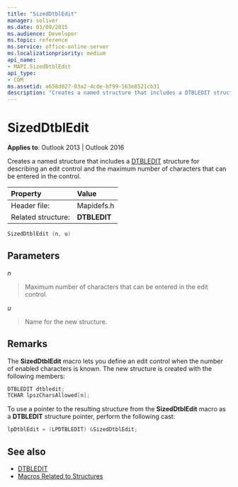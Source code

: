 ```yaml
---
title: "SizedDtblEdit"
manager: soliver
ms.date: 03/09/2015
ms.audience: Developer
ms.topic: reference
ms.service: office-online-server
ms.localizationpriority: medium
api_name:
- MAPI.SizedDtblEdit
api_type:
- COM
ms.assetid: a658d027-03a2-4cde-bf99-563e8521cb31
description: "Creates a named structure that includes a DTBLEDIT structure for describing an edit control and the number of characters that can be entered in the control."
---
```


# SizedDtblEdit

**Applies to**: Outlook 2013 | Outlook 2016 
  
Creates a named structure that includes a [DTBLEDIT](dtbledit.md) structure for describing an edit control and the maximum number of characters that can be entered in the control. 
  
|Property |Value |
|:-----|:-----|
|Header file:  <br/> |Mapidefs.h  <br/> |
|Related structure:  <br/> |**DTBLEDIT** <br/> |
   
```cpp
SizedDtblEdit (n, u)
```

## Parameters

_n_
  
> Maximum number of characters that can be entered in the edit control.
    
_u_
  
> Name for the new structure.
    
## Remarks

The **SizedDtblEdit** macro lets you define an edit control when the number of enabled characters is known. The new structure is created with the following members: 
  
```cpp
DTBLEDIT dtbledit;
TCHAR lpszCharsAllowed[n];

```

To use a pointer to the resulting structure from the **SizedDtblEdit** macro as a **DTBLEDIT** structure pointer, perform the following cast: 
  
```cpp
lpDtblEdit = (LPDTBLEDIT) &SizedDtblEdit;

```

## See also

- [DTBLEDIT](dtbledit.md)
- [Macros Related to Structures](macros-related-to-structures.md)

